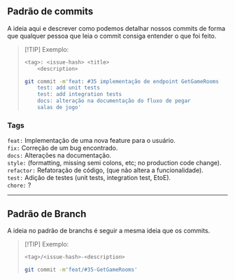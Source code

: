 ## Padrão de commits
A ideia aqui e descrever como podemos detalhar nossos commits de forma que qualquer pessoa que leia o commit consiga entender o que foi feito.

> [!TIP] Exemplo:
> 
> ```sh
> <tag>: <issue-hash> <title>
>     <description>
> ```
>
> ```sh
> git commit -m'feat: #35 implementação de endpoint GetGameRooms
>     test: add unit tests
>     test: add integration tests
>     docs: alteração na documentação do fluxo de pegar
>     salas de jogo'
> ```

### Tags

`feat:` Implementação de uma nova feature para o usuário.<br>
`fix:` Correção de um bug encontrado.<br>
`docs:` Alterações na documentação.<br>
`style:` (formatting, missing semi colons, etc; no production code change).<br>
`refactor:` Refatoração de código, (que não altera a funcionalidade).<br>
`test:` Adição de testes (unit tests, integration test, EtoE).<br>
`chore:` ?<br>

***
## Padrão de Branch
A ideia no padrão de branchs é seguir a mesma ideia que os commits.

> [!TIP] Exemplo:
>
> ```sh
> <tag>/<issue-hash>-<description>
> ```
>
> ```sh
> git commit -m'feat/#35-GetGameRooms'
> ```
